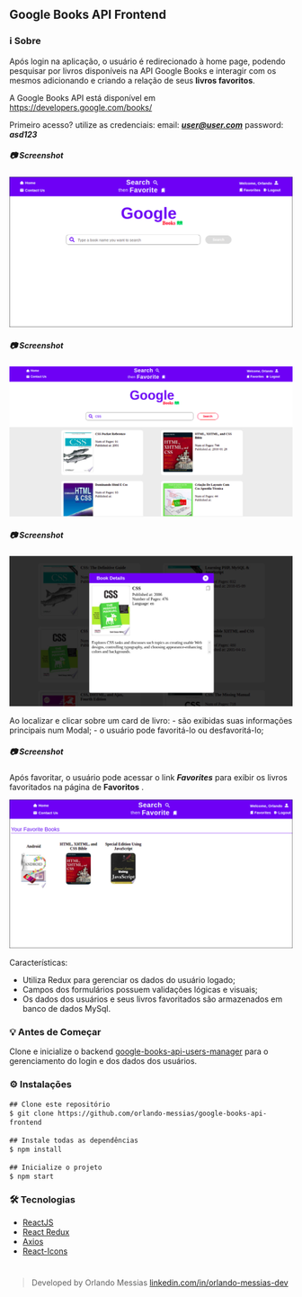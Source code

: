 ## Google Books API Frontend

### :information_source: Sobre
Após login na aplicação, o usuário é redirecionado à home page, podendo pesquisar por livros disponíveis na API Google Books e interagir com os mesmos adicionando e criando a relação de seus **livros favoritos**.

A Google Books API está disponível em https://developers.google.com/books/

Primeiro acesso? utilize as credenciais:
email: ***user@user.com***
password: ***asd123***


##### :camera: Screenshot
<p align="center"><img src="/src/assets/01.jpg"></p>


##### :camera: Screenshot
<p align="center"><img src="/src/assets/02.jpg"></p>


##### :camera: Screenshot
<p align="center"><img src="/src/assets/03.jpg"></p>
Ao localizar e clicar sobre um card de livro:
- são exibidas suas informações principais num Modal;
- o usuário pode favoritá-lo ou desfavoritá-lo;


##### :camera: Screenshot
Após favoritar, o usuário pode acessar o link ***Favorites*** para exibir os livros favoritados na página de **Favoritos** .
<p align="center"><img src="/src/assets/04.jpg"></p>


Características:
- Utiliza Redux para gerenciar os dados do usuário logado;
- Campos dos formulários possuem validações lógicas e visuais;
- Os dados dos usuários e seus livros favoritados são armazenados em banco de dados MySql.

### :bulb: Antes de Começar
Clone e inicialize o backend [google-books-api-users-manager](https://github.com/orlando-messias/google-books-api-users-manager) para o gerenciamento do login e dos dados dos usuários.


### :gear: Instalações
```
## Clone este repositório
$ git clone https://github.com/orlando-messias/google-books-api-frontend

## Instale todas as dependências
$ npm install

## Inicialize o projeto
$ npm start

```

### :hammer_and_wrench: Tecnologias
- [ReactJS](https://reactjs.org/)
- [React Redux](https://redux.js.org//)
- [Axios](https://www.npmjs.com/package/axios)
- [React-Icons](https://react-icons.netlify.com)


#
> Developed by Orlando Messias [linkedin.com/in/orlando-messias-dev](https://www.linkedin.com/in/orlando-messias-dev)

